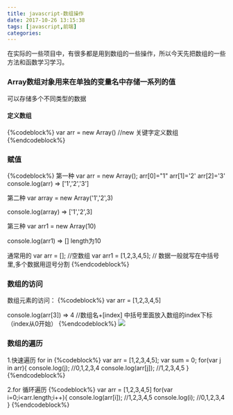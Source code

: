 ```yaml
---
title: javascript-数组操作
date: 2017-10-26 13:15:38
tags: [javascript,前端]
categories:
---
```

在实际的一些项目中，有很多都是用到数组的一些操作，所以今天先把数组的一些方法和函数学习学习。

### Array数组对象用来在单独的变量名中存储一系列的值

可以存储多个不同类型的数据

#### 定义数组
{%codeblock%}
var arr = new Array()  //new 关键字定义数组
{%endcodeblock%}

### 赋值
{%codeblock%}
第一种
var arr = new Array();
arr[0]="1"
arr[1]='2'
arr[2]='3'
console.log(arr)  =>   ['1','2','3']

第二种
var array = new Array('1','2',3)

console.log(array)  =>  ['1','2',3]

第三种
var arr1 = new Array(10)

console.log(arr1)  => []   length为10

通常用的
var arr = [];   //空数组
var arr1 = [1,2,3,4,5];   // 数据一般就写在中括号里,多个数据用逗号分割
{%endcodeblock%}

### 数组的访问

数组元素的访问：
{%codeblock%}
var arr = [1,2,3,4,5]

console.log(arr[3])  => 4   //数组名+[index] 中括号里面放入数组的index下标 （index从0开始）
{%endcodeblock%}
![](/img/array1.jpg)

### 数组的遍历

1.快速遍历  for in
{%codeblock%}
var arr = [1,2,3,4,5];
var sum = 0;
for(var j in arr){
  console.log(j); //0,1,2,3,4
  console.log(arr[j]);  //1,2,3,4,5
}
{%endcodeblock%}

2.for 循环遍历
{%codeblock%}
var arr = [1,2,3,4,5]
for(var i=0;i<arr.length;i++){
  console.log(arr[i]);   //1,2,3,4,5
  console.log(i);        //0,1,2,3,4
}
{%endcodeblock%}